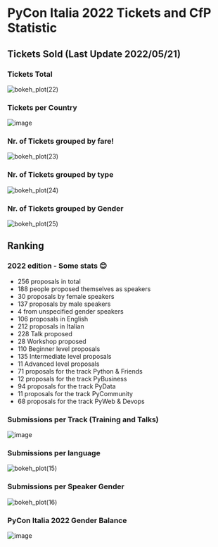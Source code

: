 # PyCon Italia 2022 Tickets and CfP Statistic

## Tickets Sold (Last Update 2022/05/21)

### Tickets Total
![bokeh_plot(22)](https://user-images.githubusercontent.com/4196091/171033099-7f0b0f49-0746-455b-b294-11350c44c008.png)

### Tickets per Country
![image](https://user-images.githubusercontent.com/4196091/171033277-f921741c-5a09-468b-b847-2734e82380e3.png)

### Nr. of Tickets grouped by fare!
![bokeh_plot(23)](https://user-images.githubusercontent.com/4196091/171033303-46488318-1a8a-4ce7-a958-39c31aa9dfe8.png)

### Nr. of Tickets grouped by type
![bokeh_plot(24)](https://user-images.githubusercontent.com/4196091/171033377-30f616ba-1784-4c69-a7d1-ef9f2855d483.png)

### Nr. of Tickets grouped by Gender
![bokeh_plot(25)](https://user-images.githubusercontent.com/4196091/171033409-190989f9-bfec-42d8-8b53-68f1c700f6b2.png)

## Ranking

### 2022 edition - Some stats 😊
 - 256 proposals in total
 - 188 people proposed themselves as speakers
 - 30 proposals by female speakers
 - 137 proposals by male speakers
 - 4 from unspecified gender speakers
 - 106 proposals in English
 - 212 proposals in Italian
 - 228 Talk proposed
 - 28 Workshop proposed
 - 110 Beginner level proposals
 - 135 Intermediate level proposals
 - 11 Advanced level proposals
 - 71 proposals for the track Python & Friends
 - 12 proposals for the track PyBusiness
 - 94 proposals for the track PyData
 - 11 proposals for the track PyCommunity
 - 68 proposals for the track PyWeb & Devops

### Submissions per Track (Training and Talks)
![image](https://user-images.githubusercontent.com/4196091/169890979-115bfc6c-6b79-45a0-aa5a-b9f315593119.png)

### Submissions per language
![bokeh_plot(15)](https://user-images.githubusercontent.com/4196091/169891105-02fe374e-d835-4fb5-b9f8-010e94ae01b2.png)

### Submissions per Speaker Gender
![bokeh_plot(16)](https://user-images.githubusercontent.com/4196091/169891194-0db5bbbe-fc41-41ba-9525-4b01fc7c635d.png)

### PyCon Italia 2022 Gender Balance
![image](https://user-images.githubusercontent.com/4196091/169891264-6c23604d-0f22-48af-9bfd-1577893d9584.png)
